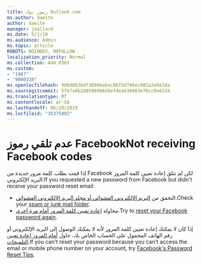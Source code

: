 ```yaml
---
title: رموز بوك Outlook.com
ms.author: daeite
author: daeite
manager: joallard
ms.date: 5/1/19
ms.audience: Admin
ms.topic: article
ROBOTS: NOINDEX, NOFOLLOW
localization_priority: Normal
ms.collection: Adm_O365
ms.custom:
- "1967"
- "9000338"
ms.openlocfilehash: 9d0d863bdf30986e6ac86fbd786ec881a2e0e18a
ms.sourcegitcommit: 5fb7a4b28859690020efdea630d03e70cc0e6334
ms.translationtype: MT
ms.contentlocale: ar-SA
ms.lasthandoff: 06/28/2019
ms.locfileid: "35375092"
---
```

# <a name="not-receiving-facebook-codes"></a><span data-ttu-id="9e7b7-102">عدم تلقي رموز Facebook</span><span class="sxs-lookup"><span data-stu-id="9e7b7-102">Not receiving Facebook codes</span></span>

<span data-ttu-id="9e7b7-103">إذا قمت بطلب كلمة مرور جديدة من Facebook لكن لم تتلق إعادة تعيين كلمة المرور البريد الإلكتروني:</span><span class="sxs-lookup"><span data-stu-id="9e7b7-103">If you requested a new password from Facebook but didn't receive your password reset email:</span></span>

- <span data-ttu-id="9e7b7-104">التحقق من [البريد الإلكتروني العشوائي أو مجلد البريد الإلكتروني العشوائي](https://outlook.live.com/mail/junkemail).</span><span class="sxs-lookup"><span data-stu-id="9e7b7-104">Check your [spam or junk mail folder](https://outlook.live.com/mail/junkemail).</span></span>
- <span data-ttu-id="9e7b7-105">محاولة [إعادة تعيين كلمة المرور أمام مرة أخرى](https://www.facebook.com/help/213395615347144?helpref=faq_content).</span><span class="sxs-lookup"><span data-stu-id="9e7b7-105">Try to [reset your Facebook password again](https://www.facebook.com/help/213395615347144?helpref=faq_content).</span></span>

<span data-ttu-id="9e7b7-106">إذا كان لا يمكنك إعادة تعيين كلمة المرور لأنه لا يمكنك الوصول إلى البريد الإلكتروني أو رقم الهاتف المحمول على الحساب الخاص بك، حاول [أمام المرور إعادة تعيين التلميحات](https://www.facebook.com/help/218815984812734).</span><span class="sxs-lookup"><span data-stu-id="9e7b7-106">If you can't reset your password because you can't access the email or mobile phone number on your account, try [Facebook's Password Reset Tips](https://www.facebook.com/help/218815984812734).</span></span>